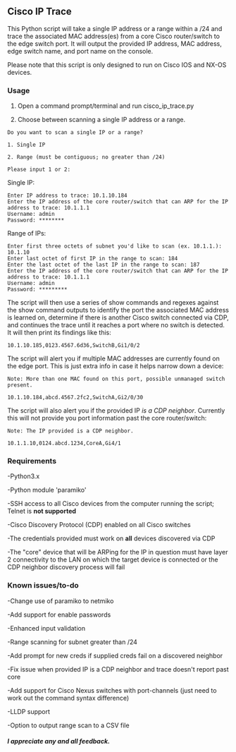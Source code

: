 ## Cisco IP Trace

This Python script will take a single IP address or a range within a /24 and trace the associated MAC address(es) from a core Cisco router/switch to the edge switch port. It will output the provided IP address, MAC address, edge switch name, and port name on the console.

Please note that this script is only designed to run on Cisco IOS and NX-OS devices.

### Usage

1. Open a command prompt/terminal and run cisco_ip_trace.py 

2. Choose between scanning a single IP address or a range.

```
Do you want to scan a single IP or a range?

1. Single IP

2. Range (must be contiguous; no greater than /24)

Please input 1 or 2:
```

Single IP:

```
Enter IP address to trace: 10.1.10.184
Enter the IP address of the core router/switch that can ARP for the IP address to trace: 10.1.1.1
Username: admin
Password: ********
```

Range of IPs:

```
Enter first three octets of subnet you'd like to scan (ex. 10.1.1.): 10.1.10
Enter last octet of first IP in the range to scan: 184
Enter the last octet of the last IP in the range to scan: 187
Enter the IP address of the core router/switch that can ARP for the IP address to trace: 10.1.1.1
Username: admin
Password: *********
```

The script will then use a series of show commands and regexes against the show command outputs to identify the port the associated MAC address is learned on, determine if there is another Cisco switch connected via CDP, and continues the trace until it reaches a port where no switch is detected. It will then print its findings like this:

`10.1.10.185,0123.4567.6d36,SwitchB,Gi1/0/2`

The script will alert you if multiple MAC addresses are currently found on the edge port. This is just extra info in case it helps narrow down a device:

```
Note: More than one MAC found on this port, possible unmanaged switch present.

10.1.10.184,abcd.4567.2fc2,SwitchA,Gi2/0/30
```

The script will also alert you if the provided IP *is a CDP neighbor*. Currently this will not provide you port information past the core router/switch:

```
Note: The IP provided is a CDP neighbor.

10.1.1.10,0124.abcd.1234,CoreA,Gi4/1
```

### Requirements

-Python3.x

-Python module 'paramiko'

-SSH access to all Cisco devices from the computer running the script; Telnet is **not supported**

-Cisco Discovery Protocol (CDP) enabled on all Cisco switches

-The credentials provided must work on **all** devices discovered via CDP

-The "core" device that will be ARPing for the IP in question must have layer 2 connectivity to the LAN on which the target device is connected or the CDP neighbor discovery process will fail

### Known issues/to-do

-Change use of paramiko to netmiko

-Add support for enable passwords

-Enhanced input validation

-Range scanning for subnet greater than /24

-Add prompt for new creds if supplied creds fail on a discovered neighbor

-Fix issue when provided IP is a CDP neighbor and trace doesn't report past core

-Add support for Cisco Nexus switches with port-channels (just need to work out the command syntax difference)

-LLDP support

-Option to output range scan to a CSV file

##### I appreciate any and all feedback.
